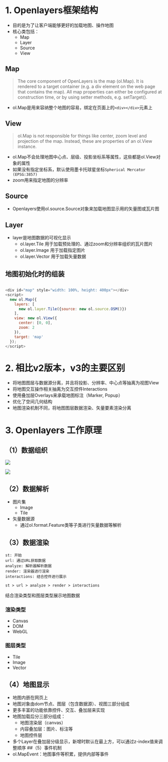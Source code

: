 # 1. Openlayers框架结构
- 目的是为了让客户端能够更好的加载地图、操作地图
- 核心类包括：
    - Map
    - Layer
    - Source
    - View
## Map
> The core component of OpenLayers is the map (ol.Map). It is rendered to a target container (e.g. a div element on the web page that contains the map). All map properties can either be configured at construction time, or by using setter methods, e.g. setTarget().
- ol.Map是用来容纳整个地图的容易，绑定在页面上的`<div></div>`元素上
## View
> ol.Map is not responsible for things like center, zoom level and projection of the map. Instead, these are properties of an ol.View instance.
- ol.Map不会处理地图中心点、层级、投影坐标系等属性，这些都是ol.View对象的属性
- 如果没有指定坐标系，默认使用墨卡托球星坐标`Spherical Mercator (EPSG:3857)`
- zoom用来指定地图的分辨率
## Source
- Openlayers使用ol.source.Source对象来加载地图显示用的矢量图或瓦片图
## Layer
- layer是地图数据的可视化显示
    - ol.layer.Tile 用于加载预处理的、通过zoom和分辨率组织的瓦片图片
    - ol.layer.Image 用于加载指定图片
    - ol.layer.Vector 用于加载矢量数据
## 地图初始化时的组装

```js

<div id="map" style="width: 100%, height: 400px"></div>
<script>
  new ol.Map({
    layers: [
      new ol.layer.Tile({source: new ol.source.OSM()})
    ],
    view: new ol.View({
      center: [0, 0],
      zoom: 2
    }),
    target: 'map'
  });
</script>
```

# 2. 相比v2版本，v3的主要区别

- 将地图图层与数据源分离，并且将投影、分辨率、中心点等抽离为视图View
- 将地图交互操作相关抽离为交互控件Interactions
- 使用叠加层Overlays来承载地图标注（Marker, Popup）
- 优化了空间几何结构
- 地图渲染机制不同，将地图图层数据渲染、矢量要素渲染分离

# 3. Openlayers 工作原理
## （1）数据组织

![](./_image/2017-03-02-00-18-40.jpg)

![](./_image/2017-03-02-00-23-06.jpg)

## （2）数据解析
- 图片集
    - Image
    - Tile
- 矢量数据源
    - 通过ol.format.Feature类等子类进行矢量数据等解析
## （3）数据渲染
```flow
st: 开始
url: 通过URL获取数据
analyze: 解析器解析数据
render: 渲染器进行渲染
interactions: 结合控件进行展示

st > url > analyze > render > interactions
```
结合渲染类型和图层类型展示地图数据

### 渲染类型
- Canvas
- DOM
- WebGL
### 图层类型
- Tile
- Image
- Vector
## （4）地图显示
- 地图内嵌在网页上
- 地图对象由dom节点、图层（包含数据源）、视图三部分组成
- 更多丰富的功能依靠控件、交互、叠加层来实现
- 地图加载后分三部分组成：
    - 地图渲染层（canvas）
    - 内容叠加层：图片、标注等
    - 地图控件层
- 多个Layer在叠加层分级显示，新增时默认在最上方，可以通过z-index值来调整顺序
##（5）事件机制
- ol.MapEvent：地图事件等积累，提供内部等事件